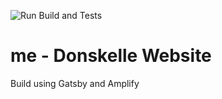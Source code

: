 ![Run Build and Tests](https://github.com/Donskelle/me/workflows/Run%20Build%20and%20Tests/badge.svg)

# me - Donskelle Website

Build using Gatsby and Amplify
